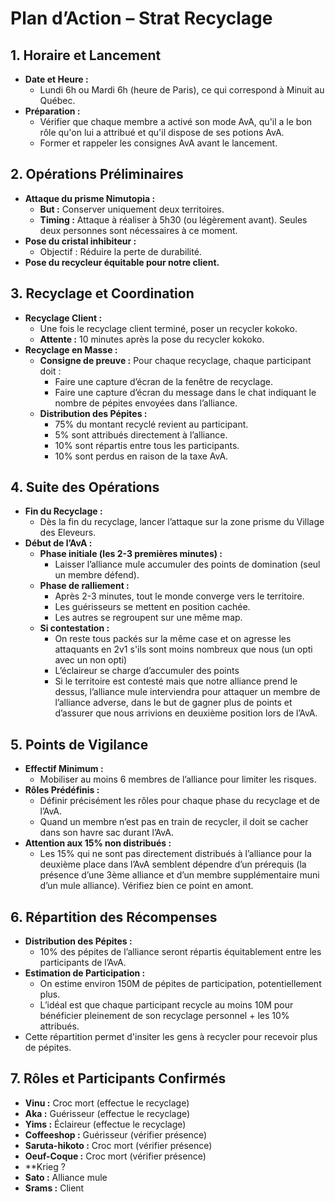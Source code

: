 # Plan d’Action – Strat Recyclage

## 1. Horaire et Lancement
- **Date et Heure :**  
  - Lundi 6h ou Mardi 6h (heure de Paris), ce qui correspond à Minuit au Québec.
- **Préparation :**  
  - Vérifier que chaque membre a activé son mode AvA, qu'il a le bon rôle qu'on lui a attribué et qu'il dispose de ses potions AvA.
  - Former et rappeler les consignes AvA avant le lancement.

## 2. Opérations Préliminaires
- **Attaque du prisme Nimutopia :**
  - **But :** Conserver uniquement deux territoires.
  - **Timing :** Attaque à réaliser à 5h30 (ou légèrement avant). Seules deux personnes sont nécessaires à ce moment.
- **Pose du cristal inhibiteur :**  
  - Objectif : Réduire la perte de durabilité.
- **Pose du recycleur équitable pour notre client.**

## 3. Recyclage et Coordination
- **Recyclage Client :**
  - Une fois le recyclage client terminé, poser un recycler kokoko.
  - **Attente :** 10 minutes après la pose du recycler kokoko.
- **Recyclage en Masse :**
  - **Consigne de preuve :** Pour chaque recyclage, chaque participant doit :
    - Faire une capture d’écran de la fenêtre de recyclage.
    - Faire une capture d’écran du message dans le chat indiquant le nombre de pépites envoyées dans l’alliance.
  - **Distribution des Pépites :**  
    - 75% du montant recyclé revient au participant.
    - 5% sont attribués directement à l’alliance.
    - 10% sont répartis entre tous les participants.
    - 10% sont perdus en raison de la taxe AvA.

## 4. Suite des Opérations
- **Fin du Recyclage :**
  - Dès la fin du recyclage, lancer l’attaque sur la zone prisme du Village des Eleveurs.
- **Début de l’AvA :**
  - **Phase initiale (les 2-3 premières minutes) :**
    - Laisser l’alliance mule accumuler des points de domination (seul un membre défend).
  - **Phase de ralliement :**
    - Après 2-3 minutes, tout le monde converge vers le territoire.
    - Les guérisseurs se mettent en position cachée.
    - Les autres se regroupent sur une même map.
  - **Si contestation :**
    - On reste tous packés sur la même case et on agresse les attaquants en 2v1 s'ils sont moins nombreux que nous (un opti avec un non opti)
    - L’éclaireur se charge d’accumuler des points
    - Si le territoire est contesté mais que notre alliance prend le dessus, l’alliance mule interviendra pour attaquer un membre de l’alliance adverse, dans le but de gagner plus de points et d’assurer que nous arrivions en deuxième position lors de l’AvA.

## 5. Points de Vigilance
- **Effectif Minimum :**  
  - Mobiliser au moins 6 membres de l’alliance pour limiter les risques.
- **Rôles Prédéfinis :**  
  - Définir précisément les rôles pour chaque phase du recyclage et de l’AvA.  
  - Quand un membre n’est pas en train de recycler, il doit se cacher dans son havre sac durant l’AvA.
- **Attention aux 15% non distribués :**  
  - Les 15% qui ne sont pas directement distribués à l’alliance pour la deuxième place dans l’AvA semblent dépendre d’un prérequis (la présence d’une 3ème alliance et d’un membre supplémentaire muni d’un mule alliance). Vérifiez bien ce point en amont.

## 6. Répartition des Récompenses
- **Distribution des Pépites :**
  - 10% des pépites de l’alliance seront répartis équitablement entre les participants de l’AvA.
- **Estimation de Participation :**
  - On estime environ 150M de pépites de participation, potentiellement plus.
  - L’idéal est que chaque participant recycle au moins 10M pour bénéficier pleinement de son recyclage personnel + les 10% attribués.
- Cette répartition permet d'insiter les gens à recycler pour recevoir plus de pépites.

## 7. Rôles et Participants Confirmés
- **Vinu :** Croc mort (effectue le recyclage)
- **Aka :** Guérisseur (effectue le recyclage)
- **Yims :** Éclaireur (effectue le recyclage)
- **Coffeeshop :** Guérisseur (vérifier présence)
- **Saruta-hikoto :** Croc mort (vérifier présence)
- **Oeuf-Coque :** Croc mort (vérifier présence)
- **Krieg ?
- **Sato :** Alliance mule
- **Srams :** Client
